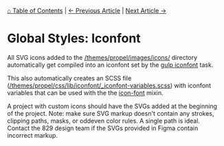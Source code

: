 [⌂ Table of Contents](/docs/README.md) | [← Previous Article](/docs/css/global-styles/buttons.md) | [Next Article →](/docs/css/custom-properties.md)

# Global Styles: Iconfont
All SVG icons added to the [/themes/propel/images/icons/](/themes/propel/images/icons/) directory automatically get compiled into an iconfont set by the [gulp iconfont](/docs/gulp/additional-tasks.md) task.

This also automatically creates an SCSS file ([/themes/propel/css/lib/iconfont/_iconfont-variables.scss](/themes/propel/css/lib/iconfont/_iconfont-variables.scss)) with iconfont variables that can be used with the the [icon-font](/docs/css/functions-mixins.md) mixin.

A project with custom icons should have the SVGs added at the beginning of the project. Note: make sure SVG markup doesn't contain any strokes, clipping paths, masks, or oddeven color rules. A single path is ideal. Contact the 829 design team if the SVGs provided in Figma contain incorrect markup.